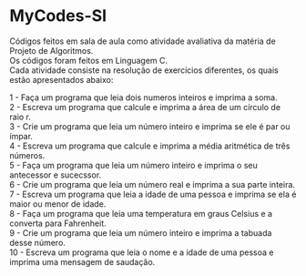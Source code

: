 # MyCodes-SI
Códigos feitos em sala de aula como atividade avaliativa da matéria de Projeto de Algoritmos. <br>Os códigos foram feitos em Linguagem C.<br> Cada atividade consiste na resolução de exercícios diferentes, os quais estão apresentados abaixo:

1 - Faça um programa que leia dois numeros inteiros e imprima a soma.<br>
2 - Escreva um programa que calcule e imprima a área de um círculo de raio r.<br>
3 - Crie um programa que leia um número inteiro e imprima se ele é par ou ímpar. <br>
4 - Escreva um programa que calcule e imprima a média aritmética de três números. <br>
5 - Faça um programa que leia um número inteiro e imprima o seu antecessor e sucecssor. <br>
6 - Crie um programa que leia um número real e imprima a sua parte inteira. <br>
7 - Escreva um programa que leia a idade de uma pessoa e imprima se ela é maior ou menor de idade. <br>
8 - Faça um programa que leia uma temperatura em graus Celsius e a converta para Fahrenheit. <br>
9 - Crie um programa que leia um número inteiro e imprima a tabuada desse número. <br>
10 - Escreva um programa que leia o nome e a idade de uma pessoa e imprima uma mensagem de saudação.

